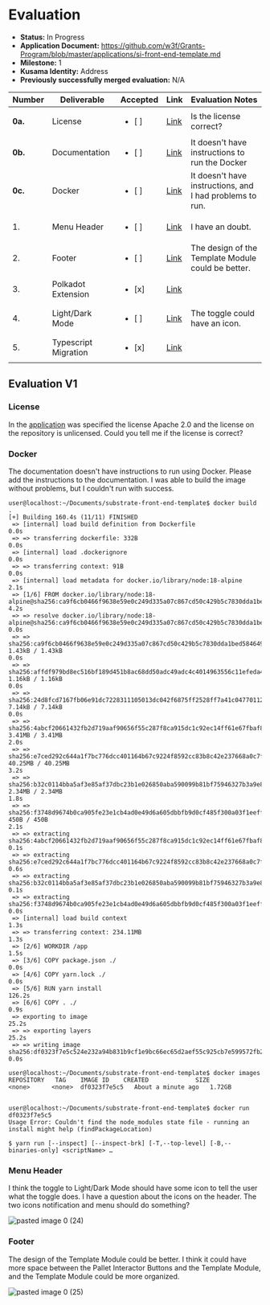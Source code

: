 # Evaluation

- **Status:** In Progress
- **Application Document:** https://github.com/w3f/Grants-Program/blob/master/applications/si-front-end-template.md
- **Milestone:** 1
- **Kusama Identity:** Address
- **Previously successfully merged evaluation:** N/A

| Number | Deliverable | Accepted | Link | Evaluation Notes |
| ------ | ----------- | -------- | ---- |----------------- |
| **0a.** | License | <ul><li>[ ] </li></ul>| [Link](https://github.com/stojanov-igor/substrate-front-end-template/blob/material-design-update/LICENSE) | Is the license correct? |
| **0b.** | Documentation | <ul><li>[ ] </li></ul>| [Link](https://github.com/stojanov-igor/substrate-front-end-template/blob/material-design-update/README.md) |   It doesn't have instructions to run the Docker |
| **0c.** | Docker | <ul><li>[ ] </li></ul>| [Link](https://github.com/stojanov-igor/substrate-front-end-template/blob/material-design-update/Dockerfile) | It doesn't have instructions, and I had problems to run.  |
| 1. | Menu Header | <ul><li>[ ] </li></ul>| [Link](https://github.com/stojanov-igor/substrate-front-end-template/blob/material-design-update/src/AccountSelector.tsx) | I have an doubt. |
| 2. | Footer | <ul><li>[ ] </li></ul>| [Link](https://github.com/stojanov-igor/substrate-front-end-template/blob/material-design-update/src/App.tsx) | The design of the Template Module could be better.  |
| 3. | Polkadot Extension| <ul><li>[x] </li></ul>| [Link](https://github.com/stojanov-igor/substrate-front-end-template/blob/material-design-update/src/substrate-lib/SubstrateContext.tsx) |   |
| 4. | Light/Dark Mode| <ul><li>[ ] </li></ul>| [Link](https://github.com/stojanov-igor/substrate-front-end-template/blob/material-design-update/src/theme/theme.ts) | The toggle could have an icon. |
| 5. | Typescript Migration | <ul><li>[x] </li></ul>| [Link](https://github.com/stojanov-igor/substrate-front-end-template/blob/material-design-update/tsconfig.json) |   |

## Evaluation V1

### License

In the [application](https://github.com/w3f/Grants-Program/blob/master/applications/si-front-end-template.md#milestone-1---design--initial-code) was specified the license Apache 2.0 and the license on the repository is unlicensed. Could you tell me if the license is correct?

### Docker

The documentation doesn't have instructions to run using Docker. Please add the instructions to the documentation. I was able to build the image without problems, but I couldn't run with success.

```
user@localhost:~/Documents/substrate-front-end-template$ docker build .
[+] Building 160.4s (11/11) FINISHED                                                                                                                                      	 
 => [internal] load build definition from Dockerfile                                                                                                                  	0.0s
 => => transferring dockerfile: 332B                                                                                                                                  	0.0s
 => [internal] load .dockerignore                                                                                                                                     	0.0s
 => => transferring context: 91B                                                                                                                                      	0.0s
 => [internal] load metadata for docker.io/library/node:18-alpine                                                                                                     	2.1s
 => [1/6] FROM docker.io/library/node:18-alpine@sha256:ca9f6cb0466f9638e59e0c249d335a07c867cd50c429b5c7830dda1bed584649                                               	4.2s
 => => resolve docker.io/library/node:18-alpine@sha256:ca9f6cb0466f9638e59e0c249d335a07c867cd50c429b5c7830dda1bed584649                                               	0.0s
 => => sha256:ca9f6cb0466f9638e59e0c249d335a07c867cd50c429b5c7830dda1bed584649 1.43kB / 1.43kB                                                                        	0.0s
 => => sha256:affdf979bd8ec516bf189d451b8ac68dd50adc49adc4c4014963556c11efeda4 1.16kB / 1.16kB                                                                        	0.0s
 => => sha256:24d8fcd7167fb06e91dc7228311105013dc042f6875ff2528ff7a41c04770112 7.14kB / 7.14kB                                                                        	0.0s
 => => sha256:4abcf20661432fb2d719aaf90656f55c287f8ca915dc1c92ec14ff61e67fbaf8 3.41MB / 3.41MB                                                                        	2.0s
 => => sha256:e7ced292c644a1f7bc776dcc401164b67c9224f8592cc83b8c42e237668a0c7f 40.25MB / 40.25MB                                                                      	3.2s
 => => sha256:b32c0114bba5af3e85af37dbc23b1e026850aba590099b81bf75946327b3a9e8 2.34MB / 2.34MB                                                                        	1.8s
 => => sha256:f3748d9674b0ca905fe23e1cb4ad0e49d6a605dbbfb9d0cf485f300a03f1eeff 450B / 450B                                                                            	2.1s
 => => extracting sha256:4abcf20661432fb2d719aaf90656f55c287f8ca915dc1c92ec14ff61e67fbaf8                                                                             	0.1s
 => => extracting sha256:e7ced292c644a1f7bc776dcc401164b67c9224f8592cc83b8c42e237668a0c7f                                                                             	0.6s
 => => extracting sha256:b32c0114bba5af3e85af37dbc23b1e026850aba590099b81bf75946327b3a9e8                                                                             	0.1s
 => => extracting sha256:f3748d9674b0ca905fe23e1cb4ad0e49d6a605dbbfb9d0cf485f300a03f1eeff                                                                             	0.0s
 => [internal] load build context                                                                                                                                     	1.3s
 => => transferring context: 234.11MB                                                                                                                                 	1.3s
 => [2/6] WORKDIR /app                                                                                                                                                	1.5s
 => [3/6] COPY package.json ./                                                                                                                                        	0.0s
 => [4/6] COPY yarn.lock ./                                                                                                                                           	0.0s
 => [5/6] RUN yarn install                                                                                                                                          	126.2s
 => [6/6] COPY . ./                                                                                                                                                   	0.9s
 => exporting to image                                                                                                                                               	25.2s
 => => exporting layers                                                                                                                                              	25.2s
 => => writing image sha256:df0323f7e5c524e232a94b831b9cf1e9bc66ec65d2aef55c925cb7e599572fb2                                                                          	0.0s

user@localhost:~/Documents/substrate-front-end-template$ docker images
REPOSITORY   TAG   	IMAGE ID   	CREATED          	SIZE                                                                                                           	 
<none>   	<none>	df0323f7e5c5   About a minute ago   1.72GB


user@localhost:~/Documents/substrate-front-end-template$ docker run df0323f7e5c5
Usage Error: Couldn't find the node_modules state file - running an install might help (findPackageLocation)

$ yarn run [--inspect] [--inspect-brk] [-T,--top-level] [-B,--binaries-only] <scriptName> …
```

### Menu Header

I think the toggle to Light/Dark Mode should have some icon to tell the user what the toggle does.
I have a question about the icons on the header. The two icons notification and menu should do something? 

![pasted image 0 (24)](https://github.com/dsm-w3f/Grant-Milestone-Delivery/assets/112647953/5c2de4a4-c77b-418b-af4f-5725567dc66c)


### Footer

The design of the Template Module could be better. I think it could have more space between the Pallet Interactor Buttons and the Template Module, and the Template Module could be more organized.

![pasted image 0 (25)](https://github.com/dsm-w3f/Grant-Milestone-Delivery/assets/112647953/8ee0132d-3f02-41ce-8e4c-144eea3c36f7)

